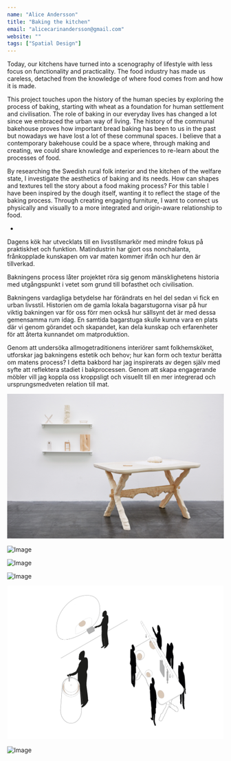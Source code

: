 ```yaml
---
name: "Alice Andersson"
title: "Baking the kitchen"
email: "alicecarinandersson@gmail.com"
website: ""
tags: ["Spatial Design"]
---
```


Today, our kitchens have turned into a scenography of lifestyle with less focus on functionality and practicality. The food industry has made us careless, detached from the knowledge of where food comes from and how it is made. 

This project touches upon the history of the human species by exploring the process of baking, starting with wheat as a foundation for human settlement and civilisation.
The role of baking in our everyday lives has changed a lot since we embraced the urban way of living. The history of the communal bakehouse proves how important bread baking has been to us in the past but nowadays we have lost a lot of these communal spaces. I believe that a contemporary bakehouse could be a space where, through making and creating, we could share knowledge and experiences to re-learn about the processes of food.

By researching the Swedish rural folk interior and the kitchen of the welfare state, I investigate the aesthetics of baking and its needs. How can shapes and textures tell the story about a food making process? For this table I have been inspired by the dough itself, wanting it to reflect the stage of the baking process. Through creating engaging furniture, I want to connect us physically and visually to a more integrated and origin-aware relationship to food.

-

Dagens kök har utvecklats till en livsstilsmarkör med mindre fokus på praktiskhet och funktion. Matindustrin har gjort oss nonchalanta, frånkopplade kunskapen om var maten kommer ifrån och hur den är tillverkad. 

Bakningens process låter projektet röra sig genom mänsklighetens historia med utgångspunkt i vetet som grund till bofasthet och civilisation. 

Bakningens vardagliga betydelse har förändrats en hel del sedan vi fick en urban livsstil. Historien om de gamla lokala bagarstugorna visar på hur viktig bakningen var för oss förr men också hur sällsynt det är med dessa gemensamma rum idag. En samtida bagarstuga skulle kunna vara en plats där vi genom görandet och skapandet, kan dela kunskap och erfarenheter för att återta kunnandet om matproduktion.

Genom att undersöka allmogetraditionens interiörer samt folkhemsköket, utforskar jag bakningens estetik och behov; hur kan form och textur berätta om matens process? I detta bakbord har jag inspirerats av degen själv med syfte att reflektera stadiet i bakprocessen. Genom att skapa engagerande möbler vill jag koppla oss kroppsligt och visuellt till en mer integrerad och ursprungsmedveten relation till mat.

![Image](../../images/alice_andersson/ma_sd_alice_andersson_1.jpg "#### Baking the kitchen – Exhibition <br> Photo: Sanna Lindberg")

![Image](../../images/alice_andersson/ma_sd_alice_andersson_3.jpg "#### Detail <br> Photo: Sanna Lindberg")

![Image](../../images/alice_andersson/ma_sd_alice_andersson_4.jpg "#### Doughy <br> Photo: Sanna Lindberg")

![Image](../../images/alice_andersson/ma_sd_alice_andersson_5.jpg "#### Material sample <br> Photo: Sanna Lindberg")

![Image](../../images/alice_andersson/ma_sd_alice_andersson_6.jpg "#### Furniture concept <br> Photo: Sanna Lindberg")

![Image](../../images/alice_andersson/ma_sd_alice_andersson_7.jpg "#### Exhibition <br> Photo: Sanna Lindberg")
